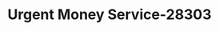 ---
f_zip-code: 24141
f_state-code: VA
title: Urgent Money Service-28303
f_phone: 540-731-4652
f_city-only: Radford
f_address: 106 Arlington Avenue Radford
f_location-unique-id: '28303'
slug: urgent-money-service-28303
updated-on: '2024-05-30T13:46:58.046Z'
created-on: '2024-05-30T13:36:59.803Z'
published-on: '2024-05-30T13:54:32.469Z'
f_city-state: cms/city/radford-va.md
f_company: cms/company/urgent-money-service.md
f_state: cms/state/virginia.md
layout: '[payday-loan].html'
tags: payday-loan
---